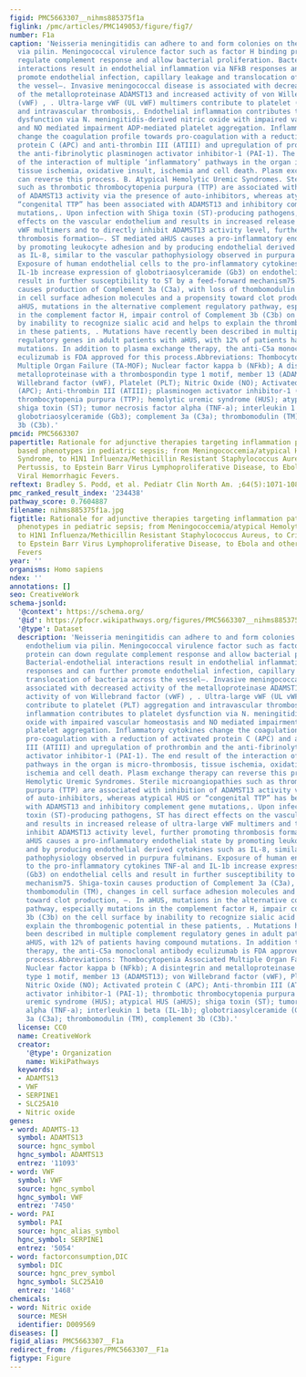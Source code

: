 ```yaml
---
figid: PMC5663307__nihms885375f1a
figlink: /pmc/articles/PMC149053/figure/fig7/
number: F1a
caption: 'Neisseria meningitidis can adhere to and form colonies on the vascular endothelium
  via pilin. Meningococcal virulence factor such as factor H binding protein can down
  regulate complement response and allow bacterial proliferation. Bacterial-endothelial
  interactions result in endothelial inflammation via NFkB responses and can further
  promote endothelial infection, capillary leakage and translocation of bacteria across
  the vessel–. Invasive meningococcal disease is associated with decreased activity
  of the metalloproteinase ADAMST13 and increased activity of von Willebrand factor
  (vWF) , . Ultra-large vWF (UL vWF) multimers contribute to platelet (PLT) aggregation
  and intravascular thrombosis,. Endothelial inflammation contributes to platelet
  dysfunction via N. meningitidis-derived nitric oxide with impaired vascular homeostasis
  and NO mediated impairment ADP-mediated platelet aggregation. Inflammatory cytokines
  change the coagulation profile towards pro-coagulation with a reduction of activated
  protein C (APC) and anti-thrombin III (ATIII) and upregulation of prothrombin and
  the anti-fibrinolytic plasminogen activator inhibitor-1 (PAI-1). The end result
  of the interaction of multiple ‘inflammatory’ pathways in the organ is micro-thrombosis,
  tissue ischemia, oxidative insult, ischemia and cell death. Plasm exchange therapy
  can reverse this process. B. Atypical Hemolytic Uremic Syndromes. Sterile microangiopathies
  such as thrombotic thrombocytopenia purpura (TTP) are associated with inhibition
  of ADAMST13 activity via the presence of auto-inhibitors, whereas atypical HUS or
  “congenital TTP” has been associated with ADAMST13 and inhibitory complement gene
  mutations,. Upon infection with Shiga toxin (ST)-producing pathogens, ST has direct
  effects on the vascular endothelium and results in increased release of ultra-large
  vWF multimers and to directly inhibit ADAMST13 activity level, further promoting
  thrombosis formation–. ST mediated aHUS causes a pro-inflammatory endothelial state
  by promoting leukocyte adhesion and by producing endothelial derived cytokines such
  as IL-8, similar to the vascular pathophysiology observed in purpura fulminans.
  Exposure of human endothelial cells to the pro-inflammatory cytokines TNF-al and
  IL-1b increase expression of globotriaosylceramide (Gb3) on endothelial cells and
  result in further susceptibility to ST by a feed-forward mechanism75. Shiga-toxin
  causes production of Complement 3a (C3a), with loss of thombomodulin (TM), changes
  in cell surface adhesion molecules and a propensity toward clot production, –. In
  aHUS, mutations in the alternative complement regulatory pathway, especially mutations
  in the complement factor H, impair control of Complement 3b (C3b) on the cell surface
  by inability to recognize sialic acid and helps to explain the thrombogenic potential
  in these patients, . Mutations have recently been described in multiple complement
  regulatory genes in adult patients with aHUS, with 12% of patients having compound
  mutations. In addition to plasma exchange therapy, the anti-C5a monoclonal antibody
  eculizumab is FDA approved for this process.Abbreviations: Thombocytopenia Associated
  Multiple Organ Failure (TA-MOF); Nuclear factor kappa b (NFkb); A disintegrin and
  metalloproteinase with a thrombospondin type 1 motif, member 13 (ADAMST13); von
  Willebrand factor (vWF), Platelet (PLT); Nitric Oxide (NO); Activated protein C
  (APC); Anti-thrombin III (ATIII); plasminogen activator inhibitor-1 (PAI-1); thrombotic
  thrombocytopenia purpura (TTP); hemolytic uremic syndrome (HUS); atypical HUS (aHUS);
  shiga toxin (ST); tumor necrosis factor alpha (TNF-a); interleukin 1 beta (IL-1b);
  globotriaosylceramide (Gb3); complement 3a (C3a); thrombomodulin (TM), complement
  3b (C3b).'
pmcid: PMC5663307
papertitle: Rationale for adjunctive therapies targeting inflammation pathobiology
  based phenotypes in pediatric sepsis; from Meningococcemia/atypical Hemolytic Uremic
  Syndrome, to H1N1 Influenza/Methicillin Resistant Staphylococcus Aureus, to Critical
  Pertussis, to Epstein Barr Virus Lymphoproliferative Disease, to Ebola and other
  Viral Hemorrhagic Fevers.
reftext: Bradley S. Podd, et al. Pediatr Clin North Am. ;64(5):1071-1088.
pmc_ranked_result_index: '234438'
pathway_score: 0.7604887
filename: nihms885375f1a.jpg
figtitle: Rationale for adjunctive therapies targeting inflammation pathobiology based
  phenotypes in pediatric sepsis; from Meningococcemia/atypical Hemolytic Uremic Syndrome,
  to H1N1 Influenza/Methicillin Resistant Staphylococcus Aureus, to Critical Pertussis,
  to Epstein Barr Virus Lymphoproliferative Disease, to Ebola and other Viral Hemorrhagic
  Fevers
year: ''
organisms: Homo sapiens
ndex: ''
annotations: []
seo: CreativeWork
schema-jsonld:
  '@context': https://schema.org/
  '@id': https://pfocr.wikipathways.org/figures/PMC5663307__nihms885375f1a.html
  '@type': Dataset
  description: 'Neisseria meningitidis can adhere to and form colonies on the vascular
    endothelium via pilin. Meningococcal virulence factor such as factor H binding
    protein can down regulate complement response and allow bacterial proliferation.
    Bacterial-endothelial interactions result in endothelial inflammation via NFkB
    responses and can further promote endothelial infection, capillary leakage and
    translocation of bacteria across the vessel–. Invasive meningococcal disease is
    associated with decreased activity of the metalloproteinase ADAMST13 and increased
    activity of von Willebrand factor (vWF) , . Ultra-large vWF (UL vWF) multimers
    contribute to platelet (PLT) aggregation and intravascular thrombosis,. Endothelial
    inflammation contributes to platelet dysfunction via N. meningitidis-derived nitric
    oxide with impaired vascular homeostasis and NO mediated impairment ADP-mediated
    platelet aggregation. Inflammatory cytokines change the coagulation profile towards
    pro-coagulation with a reduction of activated protein C (APC) and anti-thrombin
    III (ATIII) and upregulation of prothrombin and the anti-fibrinolytic plasminogen
    activator inhibitor-1 (PAI-1). The end result of the interaction of multiple ‘inflammatory’
    pathways in the organ is micro-thrombosis, tissue ischemia, oxidative insult,
    ischemia and cell death. Plasm exchange therapy can reverse this process. B. Atypical
    Hemolytic Uremic Syndromes. Sterile microangiopathies such as thrombotic thrombocytopenia
    purpura (TTP) are associated with inhibition of ADAMST13 activity via the presence
    of auto-inhibitors, whereas atypical HUS or “congenital TTP” has been associated
    with ADAMST13 and inhibitory complement gene mutations,. Upon infection with Shiga
    toxin (ST)-producing pathogens, ST has direct effects on the vascular endothelium
    and results in increased release of ultra-large vWF multimers and to directly
    inhibit ADAMST13 activity level, further promoting thrombosis formation–. ST mediated
    aHUS causes a pro-inflammatory endothelial state by promoting leukocyte adhesion
    and by producing endothelial derived cytokines such as IL-8, similar to the vascular
    pathophysiology observed in purpura fulminans. Exposure of human endothelial cells
    to the pro-inflammatory cytokines TNF-al and IL-1b increase expression of globotriaosylceramide
    (Gb3) on endothelial cells and result in further susceptibility to ST by a feed-forward
    mechanism75. Shiga-toxin causes production of Complement 3a (C3a), with loss of
    thombomodulin (TM), changes in cell surface adhesion molecules and a propensity
    toward clot production, –. In aHUS, mutations in the alternative complement regulatory
    pathway, especially mutations in the complement factor H, impair control of Complement
    3b (C3b) on the cell surface by inability to recognize sialic acid and helps to
    explain the thrombogenic potential in these patients, . Mutations have recently
    been described in multiple complement regulatory genes in adult patients with
    aHUS, with 12% of patients having compound mutations. In addition to plasma exchange
    therapy, the anti-C5a monoclonal antibody eculizumab is FDA approved for this
    process.Abbreviations: Thombocytopenia Associated Multiple Organ Failure (TA-MOF);
    Nuclear factor kappa b (NFkb); A disintegrin and metalloproteinase with a thrombospondin
    type 1 motif, member 13 (ADAMST13); von Willebrand factor (vWF), Platelet (PLT);
    Nitric Oxide (NO); Activated protein C (APC); Anti-thrombin III (ATIII); plasminogen
    activator inhibitor-1 (PAI-1); thrombotic thrombocytopenia purpura (TTP); hemolytic
    uremic syndrome (HUS); atypical HUS (aHUS); shiga toxin (ST); tumor necrosis factor
    alpha (TNF-a); interleukin 1 beta (IL-1b); globotriaosylceramide (Gb3); complement
    3a (C3a); thrombomodulin (TM), complement 3b (C3b).'
  license: CC0
  name: CreativeWork
  creator:
    '@type': Organization
    name: WikiPathways
  keywords:
  - ADAMTS13
  - VWF
  - SERPINE1
  - SLC25A10
  - Nitric oxide
genes:
- word: ADAMTS-13
  symbol: ADAMTS13
  source: hgnc_symbol
  hgnc_symbol: ADAMTS13
  entrez: '11093'
- word: VWF
  symbol: VWF
  source: hgnc_symbol
  hgnc_symbol: VWF
  entrez: '7450'
- word: PAI
  symbol: PAI
  source: hgnc_alias_symbol
  hgnc_symbol: SERPINE1
  entrez: '5054'
- word: factorconsumption,DIC
  symbol: DIC
  source: hgnc_prev_symbol
  hgnc_symbol: SLC25A10
  entrez: '1468'
chemicals:
- word: Nitric oxide
  source: MESH
  identifier: D009569
diseases: []
figid_alias: PMC5663307__F1a
redirect_from: /figures/PMC5663307__F1a
figtype: Figure
---
```

